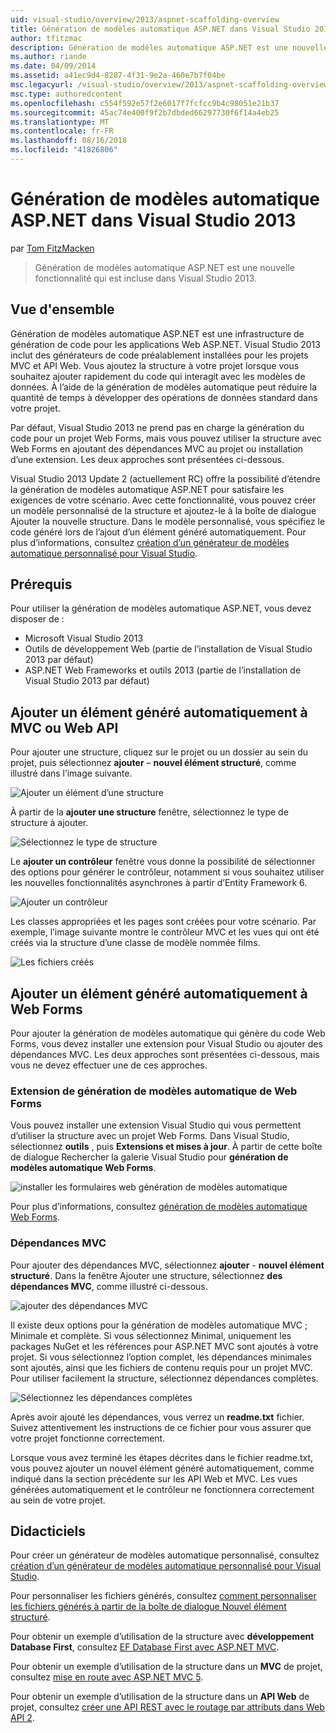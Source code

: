 ```yaml
---
uid: visual-studio/overview/2013/aspnet-scaffolding-overview
title: Génération de modèles automatique ASP.NET dans Visual Studio 2013 | Microsoft Docs
author: tfitzmac
description: Génération de modèles automatique ASP.NET est une nouvelle fonctionnalité qui est incluse dans Visual Studio 2013.
ms.author: riande
ms.date: 04/09/2014
ms.assetid: a41ec9d4-8287-4f31-9e2a-460e7b7f04be
msc.legacyurl: /visual-studio/overview/2013/aspnet-scaffolding-overview
msc.type: authoredcontent
ms.openlocfilehash: c554f592e57f2e6017f7fcfcc9b4c98051e21b37
ms.sourcegitcommit: 45ac74e400f9f2b7dbded66297730f6f14a4eb25
ms.translationtype: MT
ms.contentlocale: fr-FR
ms.lasthandoff: 08/16/2018
ms.locfileid: "41826806"
---
```

<a name="aspnet-scaffolding-in-visual-studio-2013"></a>Génération de modèles automatique ASP.NET dans Visual Studio 2013
====================
par [Tom FitzMacken](https://github.com/tfitzmac)

> Génération de modèles automatique ASP.NET est une nouvelle fonctionnalité qui est incluse dans Visual Studio 2013.


## <a name="overview"></a>Vue d'ensemble

Génération de modèles automatique ASP.NET est une infrastructure de génération de code pour les applications Web ASP.NET. Visual Studio 2013 inclut des générateurs de code préalablement installées pour les projets MVC et API Web. Vous ajoutez la structure à votre projet lorsque vous souhaitez ajouter rapidement du code qui interagit avec les modèles de données. À l’aide de la génération de modèles automatique peut réduire la quantité de temps à développer des opérations de données standard dans votre projet.

Par défaut, Visual Studio 2013 ne prend pas en charge la génération du code pour un projet Web Forms, mais vous pouvez utiliser la structure avec Web Forms en ajoutant des dépendances MVC au projet ou installation d’une extension. Les deux approches sont présentées ci-dessous.

Visual Studio 2013 Update 2 (actuellement RC) offre la possibilité d’étendre la génération de modèles automatique ASP.NET pour satisfaire les exigences de votre scénario. Avec cette fonctionnalité, vous pouvez créer un modèle personnalisé de la structure et ajoutez-le à la boîte de dialogue Ajouter la nouvelle structure. Dans le modèle personnalisé, vous spécifiez le code généré lors de l’ajout d’un élément généré automatiquement. Pour plus d’informations, consultez [création d’un générateur de modèles automatique personnalisé pour Visual Studio](https://go.microsoft.com/fwlink/p/?LinkId=395029).

## <a name="prerequisites"></a>Prérequis

Pour utiliser la génération de modèles automatique ASP.NET, vous devez disposer de :

- Microsoft Visual Studio 2013
- Outils de développement Web (partie de l’installation de Visual Studio 2013 par défaut)
- ASP.NET Web Frameworks et outils 2013 (partie de l’installation de Visual Studio 2013 par défaut)

## <a name="add-a-scaffolded-item-to-mvc-or-web-api"></a>Ajouter un élément généré automatiquement à MVC ou Web API

Pour ajouter une structure, cliquez sur le projet ou un dossier au sein du projet, puis sélectionnez **ajouter** – **nouvel élément structuré**, comme illustré dans l’image suivante.

![Ajouter un élément d’une structure](aspnet-scaffolding-overview/_static/image1.png)

À partir de la **ajouter une structure** fenêtre, sélectionnez le type de structure à ajouter.

![Sélectionnez le type de structure](aspnet-scaffolding-overview/_static/image2.png)

Le **ajouter un contrôleur** fenêtre vous donne la possibilité de sélectionner des options pour générer le contrôleur, notamment si vous souhaitez utiliser les nouvelles fonctionnalités asynchrones à partir d’Entity Framework 6.

![Ajouter un contrôleur](aspnet-scaffolding-overview/_static/image3.png)

Les classes appropriées et les pages sont créées pour votre scénario. Par exemple, l’image suivante montre le contrôleur MVC et les vues qui ont été créés via la structure d’une classe de modèle nommée films.

![Les fichiers créés](aspnet-scaffolding-overview/_static/image4.png)

## <a name="add-a-scaffolded-item-to-web-forms"></a>Ajouter un élément généré automatiquement à Web Forms

Pour ajouter la génération de modèles automatique qui génère du code Web Forms, vous devez installer une extension pour Visual Studio ou ajouter des dépendances MVC. Les deux approches sont présentées ci-dessous, mais vous ne devez effectuer une de ces approches.

### <a name="web-forms-scaffolding-extension"></a>Extension de génération de modèles automatique de Web Forms

Vous pouvez installer une extension Visual Studio qui vous permettent d’utiliser la structure avec un projet Web Forms. Dans Visual Studio, sélectionnez **outils** , puis **Extensions et mises à jour**. À partir de cette boîte de dialogue Rechercher la galerie Visual Studio pour **génération de modèles automatique Web Forms**.

![installer les formulaires web génération de modèles automatique](aspnet-scaffolding-overview/_static/image5.png)

Pour plus d’informations, consultez [génération de modèles automatique Web Forms](https://go.microsoft.com/fwlink/p/?LinkId=396478).

### <a name="mvc-dependencies"></a>Dépendances MVC

Pour ajouter des dépendances MVC, sélectionnez **ajouter** - **nouvel élément structuré**. Dans la fenêtre Ajouter une structure, sélectionnez **des dépendances MVC**, comme illustré ci-dessous.

![ajouter des dépendances MVC](aspnet-scaffolding-overview/_static/image6.png)

Il existe deux options pour la génération de modèles automatique MVC ; Minimale et complète. Si vous sélectionnez Minimal, uniquement les packages NuGet et les références pour ASP.NET MVC sont ajoutés à votre projet. Si vous sélectionnez l’option complet, les dépendances minimales sont ajoutés, ainsi que les fichiers de contenu requis pour un projet MVC. Pour utiliser facilement la structure, sélectionnez dépendances complètes.

![Sélectionnez les dépendances complètes](aspnet-scaffolding-overview/_static/image7.png)

Après avoir ajouté les dépendances, vous verrez un **readme.txt** fichier. Suivez attentivement les instructions de ce fichier pour vous assurer que votre projet fonctionne correctement.

Lorsque vous avez terminé les étapes décrites dans le fichier readme.txt, vous pouvez ajouter un nouvel élément généré automatiquement, comme indiqué dans la section précédente sur les API Web et MVC. Les vues générées automatiquement et le contrôleur ne fonctionnera correctement au sein de votre projet.

## <a name="tutorials"></a>Didacticiels

Pour créer un générateur de modèles automatique personnalisé, consultez [création d’un générateur de modèles automatique personnalisé pour Visual Studio](https://go.microsoft.com/fwlink/p/?LinkId=395029).

Pour personnaliser les fichiers générés, consultez [comment personnaliser les fichiers générés à partir de la boîte de dialogue Nouvel élément structuré](https://blogs.msdn.com/b/webdev/archive/2013/12/26/how-to-customize-the-generated-files-from-the-new-scaffolded-item-dialog.aspx).

Pour obtenir un exemple d’utilisation de la structure avec **développement Database First**, consultez [EF Database First avec ASP.NET MVC](../../../mvc/overview/getting-started/database-first-development/setting-up-database.md).

Pour obtenir un exemple d’utilisation de la structure dans un **MVC** de projet, consultez [mise en route avec ASP.NET MVC 5](../../../mvc/overview/getting-started/introduction/getting-started.md).

Pour obtenir un exemple d’utilisation de la structure dans un **API Web** de projet, consultez [créer une API REST avec le routage par attributs dans Web API 2](../../../web-api/overview/web-api-routing-and-actions/create-a-rest-api-with-attribute-routing.md).
